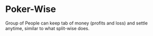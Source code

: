 # Poker-Wise

Group of People can keep tab of money (profits and loss) and settle anytime, similar to what split-wise does.



